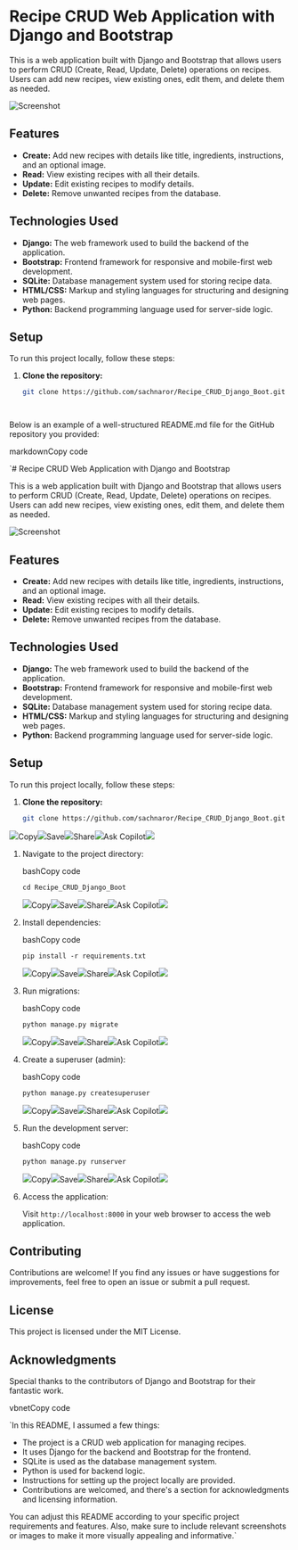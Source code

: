 # Recipe CRUD Web Application with Django and Bootstrap

This is a web application built with Django and Bootstrap that allows users to perform CRUD (Create, Read, Update, Delete) operations on recipes. Users can add new recipes, view existing ones, edit them, and delete them as needed.

![Screenshot](screenshot.png)

## Features

- **Create:** Add new recipes with details like title, ingredients, instructions, and an optional image.
- **Read:** View existing recipes with all their details.
- **Update:** Edit existing recipes to modify details.
- **Delete:** Remove unwanted recipes from the database.

## Technologies Used

- **Django:** The web framework used to build the backend of the application.
- **Bootstrap:** Frontend framework for responsive and mobile-first web development.
- **SQLite:** Database management system used for storing recipe data.
- **HTML/CSS:** Markup and styling languages for structuring and designing web pages.
- **Python:** Backend programming language used for server-side logic.

## Setup

To run this project locally, follow these steps:

1. **Clone the repository:**

   ```bash
   git clone https://github.com/sachnaror/Recipe_CRUD_Django_Boot.git




Below is an example of a well-structured README.md file for the GitHub repository you provided:

markdownCopy code

`# Recipe CRUD Web Application with Django and Bootstrap

This is a web application built with Django and Bootstrap that allows users to perform CRUD (Create, Read, Update, Delete) operations on recipes. Users can add new recipes, view existing ones, edit them, and delete them as needed.

![Screenshot](screenshot.png)

## Features

- **Create:** Add new recipes with details like title, ingredients, instructions, and an optional image.
- **Read:** View existing recipes with all their details.
- **Update:** Edit existing recipes to modify details.
- **Delete:** Remove unwanted recipes from the database.

## Technologies Used

- **Django:** The web framework used to build the backend of the application.
- **Bootstrap:** Frontend framework for responsive and mobile-first web development.
- **SQLite:** Database management system used for storing recipe data.
- **HTML/CSS:** Markup and styling languages for structuring and designing web pages.
- **Python:** Backend programming language used for server-side logic.

## Setup

To run this project locally, follow these steps:

1. **Clone the repository:**

   ```bash
   git clone https://github.com/sachnaror/Recipe_CRUD_Django_Boot.git `

![](https://storage.googleapis.com/pieces-web-extensions-cdn/copy.png)Copy![](https://storage.googleapis.com/pieces-web-extensions-cdn/pieces.png)Save![](https://storage.googleapis.com/pieces-web-extensions-cdn/link.png)Share![](https://storage.googleapis.com/pieces-web-extensions-cdn/copilot.png)Ask Copilot![](https://storage.googleapis.com/pieces-web-extensions-cdn/settings.png)

1.  Navigate to the project directory:

    bashCopy code

    `cd Recipe_CRUD_Django_Boot`

    ![](https://storage.googleapis.com/pieces-web-extensions-cdn/copy.png)Copy![](https://storage.googleapis.com/pieces-web-extensions-cdn/pieces.png)Save![](https://storage.googleapis.com/pieces-web-extensions-cdn/link.png)Share![](https://storage.googleapis.com/pieces-web-extensions-cdn/copilot.png)Ask Copilot![](https://storage.googleapis.com/pieces-web-extensions-cdn/settings.png)

2.  Install dependencies:

    bashCopy code

    `pip install -r requirements.txt`

    ![](https://storage.googleapis.com/pieces-web-extensions-cdn/copy.png)Copy![](https://storage.googleapis.com/pieces-web-extensions-cdn/pieces.png)Save![](https://storage.googleapis.com/pieces-web-extensions-cdn/link.png)Share![](https://storage.googleapis.com/pieces-web-extensions-cdn/copilot.png)Ask Copilot![](https://storage.googleapis.com/pieces-web-extensions-cdn/settings.png)

3.  Run migrations:

    bashCopy code

    `python manage.py migrate`

    ![](https://storage.googleapis.com/pieces-web-extensions-cdn/copy.png)Copy![](https://storage.googleapis.com/pieces-web-extensions-cdn/pieces.png)Save![](https://storage.googleapis.com/pieces-web-extensions-cdn/link.png)Share![](https://storage.googleapis.com/pieces-web-extensions-cdn/copilot.png)Ask Copilot![](https://storage.googleapis.com/pieces-web-extensions-cdn/settings.png)

4.  Create a superuser (admin):

    bashCopy code

    `python manage.py createsuperuser`

    ![](https://storage.googleapis.com/pieces-web-extensions-cdn/copy.png)Copy![](https://storage.googleapis.com/pieces-web-extensions-cdn/pieces.png)Save![](https://storage.googleapis.com/pieces-web-extensions-cdn/link.png)Share![](https://storage.googleapis.com/pieces-web-extensions-cdn/copilot.png)Ask Copilot![](https://storage.googleapis.com/pieces-web-extensions-cdn/settings.png)

5.  Run the development server:

    bashCopy code

    `python manage.py runserver`

    ![](https://storage.googleapis.com/pieces-web-extensions-cdn/copy.png)Copy![](https://storage.googleapis.com/pieces-web-extensions-cdn/pieces.png)Save![](https://storage.googleapis.com/pieces-web-extensions-cdn/link.png)Share![](https://storage.googleapis.com/pieces-web-extensions-cdn/copilot.png)Ask Copilot![](https://storage.googleapis.com/pieces-web-extensions-cdn/settings.png)

6.  Access the application:

    Visit `http://localhost:8000` in your web browser to access the web application.

Contributing
------------

Contributions are welcome! If you find any issues or have suggestions for improvements, feel free to open an issue or submit a pull request.

License
-------

This project is licensed under the MIT License.

Acknowledgments
---------------

Special thanks to the contributors of Django and Bootstrap for their fantastic work.

vbnetCopy code

 `In this README, I assumed a few things:

- The project is a CRUD web application for managing recipes.
- It uses Django for the backend and Bootstrap for the frontend.
- SQLite is used as the database management system.
- Python is used for backend logic.
- Instructions for setting up the project locally are provided.
- Contributions are welcomed, and there's a section for acknowledgments and licensing information.

You can adjust this README according to your specific project requirements and features. Also, make sure to include relevant screenshots or images to make it more visually appealing and informative.`
